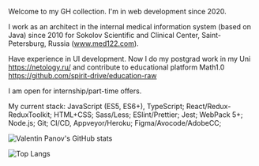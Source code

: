 Welcome to my GH collection. I'm in web development since 2020.

I work as an architect in the internal medical information system (based on Java) since 2010 for Sokolov Scientific and Clinical Center, Saint-Petersburg, Russia (www.med122.com).

Have experience in UI development. Now I do my postgrad work in my Uni https://netology.ru/ and contribute to educational platform Math1.0 https://github.com/spirit-drive/education-raw

I am open for internship/part-time offers.

My current stack:
 JavaScript (ES5, ES6+), TypeScript;
 React/Redux-ReduxToolkit;
 HTML+CSS;
 Sass/Less;
 ESlint/Prettier;
 Jest;
 WebPack 5+;
 Node.js;
 Git;
 CI/CD, Appveyor/Heroku;
 Figma/Avocode/AdobeCC;

![Valentin Panov's GitHub stats](https://github-readme-stats.vercel.app/api?username=valentin-panov)

![Top Langs](https://github-readme-stats.vercel.app/api/top-langs/?username=valentin-panov&layout=compact)
